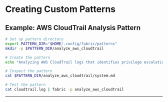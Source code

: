 # Creating Custom Patterns

## Example: AWS CloudTrail Analysis Pattern

```bash
# Set up pattern directory
export PATTERN_DIR="$HOME/.config/fabric/patterns"
mkdir -p $PATTERN_DIR/analyze_aws_cloudtrail

# Create the pattern
echo "Analyzing AWS CloudTrail logs that identifies privilege escalation attempts" | fabric -p create_pattern | tee $PATTERN_DIR/analyze_aws_cloudtrail/system.md

# Inspect the pattern
cat $PATTERN_DIR/analyze_aws_cloudtrail/system.md

# Test the pattern
cat cloudtrail.log | fabric -p analyze_aws_cloudtrail
```
--- 